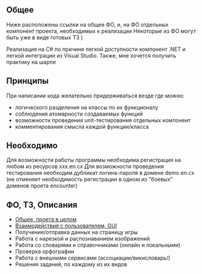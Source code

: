 ## Общее
Ниже расположены ссылки на общее ФО, и, на ФО отдельных компонент проекта, необходимых к реализации
Некоторые из ФО могут быть уже в виде готовых ТЗ )

Реализация на C# по причине легкой доступности компонент .NET и легкой интеграции из Visual Studio. Также, мне хочется получить практику на шарпе

## Принципы
При написании кода желательно придерживаться везде где можно:
- логического разделения на классы по их функционалу
- соблюдения атомарности создаваемых функций
- возможности проведения unit-тестирования отдельных компонент
- комментирования смысла каждой функции/класса

## Необходимо
Для возможности работы программы необходима регистрация на любом из ресурсов ххх.en.cx
Для возможности проведения тестирования необходим дубликат логина-пароля в домене demo.en.cx (не отменяет необходимость регистрации в одном из "боевых" доменов проета encounter)

## ФО, ТЗ, Описания
- [Общее, проета в целом](https://github.com/lnl122/Solver2/blob/master/docs/common.md)
- [Взаимодействия с пользователем, GUI](https://github.com/lnl122/Solver2/blob/master/docs/gui.md)
- Получение/отправка данных на страницу игры
- Работа c нарезкой и распознаванием изображений
- Работа со словарями и справочниками (онлайн и локальными)
- Проверка орфографии
- Работа с внешними сервисами (ассоциации/викисловарь/)
- Решения заданий, по каждому из их видов
